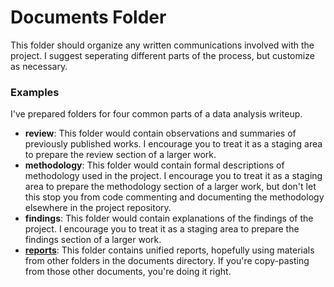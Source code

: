 # Documents Folder

This folder should organize any written communications involved with the project. I suggest seperating different parts of the process, but customize as necessary.

### Examples

I've prepared folders for four common parts of a data analysis writeup.

* **review**: This folder would contain observations and summaries of previously published works. I encourage you to treat it as a staging area to prepare the review section of a larger work.
* **methodology**: This folder would contain formal descriptions of methodology used in the project. I encourage you to treat it as a staging area to prepare the methodology section of a larger work, but don't let this stop you from code commenting and documenting the methodology elsewhere in the project repository.
* **findings**: This folder would contain explanations of the findings of the project. I encourage you to treat it as a staging area to prepare the findings section of a larger work.
* [**reports**](reports/README): This folder contains unified reports, hopefully using materials from other folders in the documents directory. If you're copy-pasting from those other documents, you're doing it right.